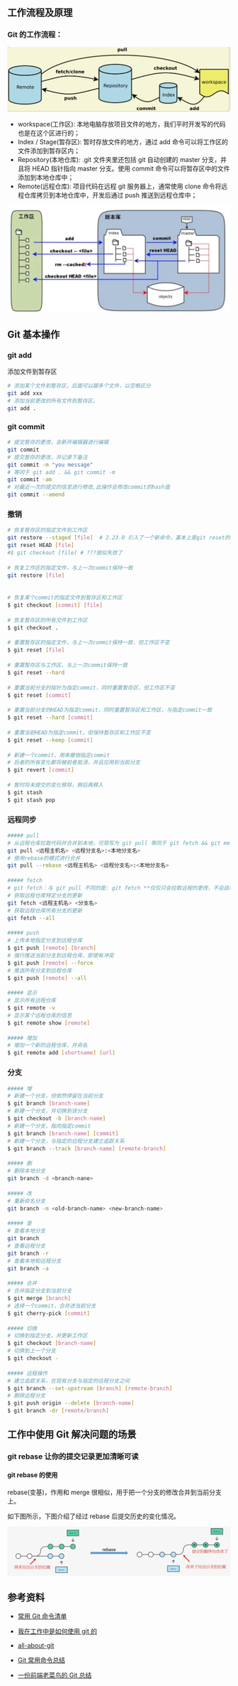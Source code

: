 ## 工作流程及原理

### Git 的工作流程：

![图 1](../../images/7b13efaa8b23ca4527650c3cd24755bc5cfb91fa6244d1f5c392a3c5cc8f68b6.png)

- workspace(工作区):
  本地电脑存放项目文件的地方，我们平时开发写的代码也是在这个区进行的；
- Index / Stage(暂存区):
  暂时存放文件的地方，通过 add 命令可以将工作区的文件添加到暂存区内；
- Repository(本地仓库):
  .git 文件夹里还包括 git 自动创建的 master 分支，并且将 HEAD 指针指向 master 分支。使用 commit 命令可以将暂存区中的文件添加到本地仓库中；
- Remote(远程仓库):
  项目代码在远程 git 服务器上，通常使用 clone 命令将远程仓库拷贝到本地仓库中，开发后通过 push 推送到远程仓库中；

![图 2](../../images/f8602d137ea8f1c4b9f5d094ffb0f5952eb038236ea368c9b2402e08801e538d.png)

## Git 基本操作

### git add

添加文件到暂存区

```bash
# 添加某个文件到暂存区，后面可以跟多个文件，以空格区分
git add xxx
# 添加当前更改的所有文件到暂存区。
git add .
```

### git commit

```bash
# 提交暂存的更改，会新开编辑器进行编辑
git commit
# 提交暂存的更改，并记录下备注
git commit -m "you message"
# 等同于 git add . && git commit -m
git commit -am
# 对最近一次的提交的信息进行修改,此操作会修改commit的hash值
git commit --amend

```

### 撤销

```bash
# 恢复暂存区的指定文件到工作区
git restore --staged [file]  # 2.23.0 引入了一个新命令，基本上是git reset的替代方案
git reset HEAD [file]
#$ git checkout [file] # ???貌似失效了

# 恢复工作区的指定文件，与上一次commit保持一致
git restore [file]


# 恢复某个commit的指定文件到暂存区和工作区
$ git checkout [commit] [file]

# 恢复暂存区的所有文件到工作区
$ git checkout .

# 重置暂存区的指定文件，与上一次commit保持一致，但工作区不变
$ git reset [file]

# 重置暂存区与工作区，与上一次commit保持一致
$ git reset --hard

# 重置当前分支的指针为指定commit，同时重置暂存区，但工作区不变
$ git reset [commit]

# 重置当前分支的HEAD为指定commit，同时重置暂存区和工作区，与指定commit一致
$ git reset --hard [commit]

# 重置当前HEAD为指定commit，但保持暂存区和工作区不变
$ git reset --keep [commit]

# 新建一个commit，用来撤销指定commit
# 后者的所有变化都将被前者抵消，并且应用到当前分支
$ git revert [commit]

# 暂时将未提交的变化移除，稍后再移入
$ git stash
$ git stash pop
```

### 远程同步

```bash
##### pull
# 从远程仓库拉取代码并合并到本地，可简写为 git pull 等同于 git fetch && git merge
git pull <远程主机名> <远程分支名>:<本地分支名>
# 使用rebase的模式进行合并
git pull --rebase <远程主机名> <远程分支名>:<本地分支名>

##### fetch
# git fetch：与 git pull 不同的是: git fetch **仅仅只会拉取远程的更改，不会自动进行 merge 操作。对你当前的代码没有影响**
# 获取远程仓库特定分支的更新
git fetch <远程主机名> <分支名>
# 获取远程仓库所有分支的更新
git fetch --all

##### push
# 上传本地指定分支到远程仓库
$ git push [remote] [branch]
# 强行推送当前分支到远程仓库，即使有冲突
$ git push [remote] --force
# 推送所有分支到远程仓库
$ git push [remote] --all

##### 显示
# 显示所有远程仓库
$ git remote -v
# 显示某个远程仓库的信息
$ git remote show [remote]

##### 增加
# 增加一个新的远程仓库，并命名
$ git remote add [shortname] [url]
```

### 分支

```bash
##### 增
# 新建一个分支，但依然停留在当前分支
$ git branch [branch-name]
# 新建一个分支，并切换到该分支
$ git checkout -b [branch-name]
# 新建一个分支，指向指定commit
$ git branch [branch-name] [commit]
# 新建一个分支，与指定的远程分支建立追踪关系
$ git branch --track [branch-name] [remote-branch]

##### 删
# 删除本地分支
git branch -d <branch-nane>

##### 改
# 重新命名分支
git branch -m <old-branch-name> <new-branch-name>

##### 查
# 查看本地分支
git branch
# 查看远程分支
git branch -r
# 查看本地和远程分支
git branch -a

##### 合并
# 合并指定分支到当前分支
$ git merge [branch]
# 选择一个commit，合并进当前分支
$ git cherry-pick [commit]

##### 切换
# 切换到指定分支，并更新工作区
$ git checkout [branch-name]
# 切换到上一个分支
$ git checkout -

##### 远程操作
# 建立追踪关系，在现有分支与指定的远程分支之间
$ git branch --set-upstream [branch] [remote-branch]
# 删除远程分支
$ git push origin --delete [branch-name]
$ git branch -dr [remote/branch]


```

## 工作中使用 Git 解决问题的场景

### git rebase 让你的提交记录更加清晰可读

#### git rebase 的使用

rebase(变基)，作用和 merge 很相似，用于把一个分支的修改合并到当前分支上。

如下图所示，下图介绍了经过 rebase 后提交历史的变化情况。

![图 3](../../images/70aa7f8f89b0b144161798228ba7eb0db3add74cc2d747e893a34f88cee0f97d.png)

###

###

###

###

## 参考资料

- [常用 Git 命令清单](https://www.ruanyifeng.com/blog/2015/12/git-cheat-sheet.html)
- [我在工作中是如何使用 git 的](https://juejin.cn/post/6974184935804534815#heading-20)

- [all-about-git](https://gitee.com/all-about-git)
- [Git 常用命令总结](https://www.freecodecamp.org/chinese/news/collection-of-useful-git-commands/)
- [一份前端老菜鸟的 Git 总结](https://juejin.cn/post/7028459321667092488)
